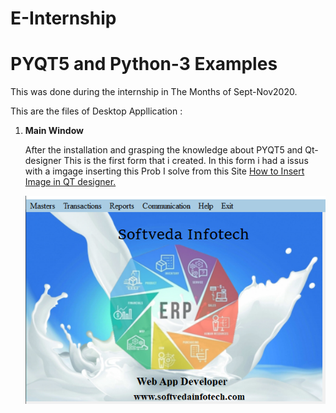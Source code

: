 # E-Internship
# **PYQT5 and Python-3 Examples** 

This was done during the internship in The Months of Sept-Nov2020.

This are the files of Desktop Appllication :

 
1. **Main Window**
   
   After the installation and grasping the knowledge about PYQT5 and Qt-designer This is the first form that i created. In this form i had a issus with a imgage inserting this Prob I solve from this Site [How to Insert Image in QT designer.](https://www.techwithtim.net/tutorials/pyqt5-tutorial/images/) 
   
   
   ![Company snap Forms](/ESnaps/MainWindow.jpg)
    #
